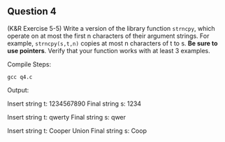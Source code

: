 ## Question 4

(K&R Exercise 5-5) Write a version of the library function <code>strncpy</code>, which operate on at most the first n characters of their argument strings. For example, <code>strncpy(s,t,n)</code> copies at most n characters of t to s. **Be sure to use pointers**. Verify that your function works with at least 3 examples.

Compile Steps:

	gcc q4.c

Output:

Insert string t: 1234567890
Final string s: 1234

Insert string t: qwerty
Final string s: qwer

Insert string t: Cooper Union
Final string s: Coop
